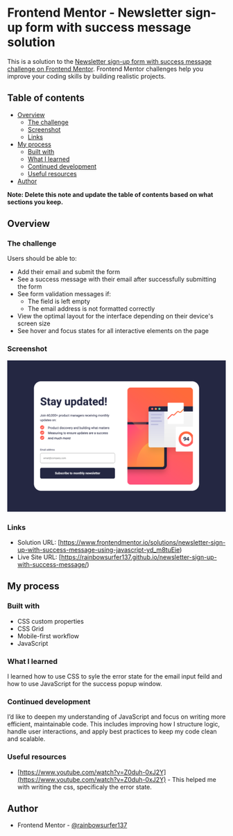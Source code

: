 # Frontend Mentor - Newsletter sign-up form with success message solution

This is a solution to the [Newsletter sign-up form with success message challenge on Frontend Mentor](https://www.frontendmentor.io/challenges/newsletter-signup-form-with-success-message-3FC1AZbNrv). Frontend Mentor challenges help you improve your coding skills by building realistic projects.

## Table of contents

- [Overview](#overview)
  - [The challenge](#the-challenge)
  - [Screenshot](#screenshot)
  - [Links](#links)
- [My process](#my-process)
  - [Built with](#built-with)
  - [What I learned](#what-i-learned)
  - [Continued development](#continued-development)
  - [Useful resources](#useful-resources)
- [Author](#author)

**Note: Delete this note and update the table of contents based on what sections you keep.**

## Overview

### The challenge

Users should be able to:

- Add their email and submit the form
- See a success message with their email after successfully submitting the form
- See form validation messages if:
  - The field is left empty
  - The email address is not formatted correctly
- View the optimal layout for the interface depending on their device's screen size
- See hover and focus states for all interactive elements on the page

### Screenshot

![assets/images/screenshot.png](assets/images/screenshot.png)

### Links

- Solution URL: [https://www.frontendmentor.io/solutions/newsletter-sign-up-with-success-message-using-javascript-yd_m8tuEie)
- Live Site URL: [https://rainbowsurfer137.github.io/newsletter-sign-up-with-success-message/)

## My process

### Built with

- CSS custom properties
- CSS Grid
- Mobile-first workflow
- JavaScript

### What I learned

I learned how to use CSS to syle the error state for the email input feild and how to use JavaScript for the success popup window.

### Continued development

I’d like to deepen my understanding of JavaScript and focus on writing more efficient, maintainable code. This includes improving how I structure logic, handle user interactions, and apply best practices to keep my code clean and scalable.

### Useful resources

- [https://www.youtube.com/watch?v=Z0duh-0xJ2Y](https://www.youtube.com/watch?v=Z0duh-0xJ2Y) - This helped me with writing the css, specificaly the error state.

## Author

- Frontend Mentor - [@rainbowsurfer137](https://www.frontendmentor.io/profile/rainbowsurfer137)
